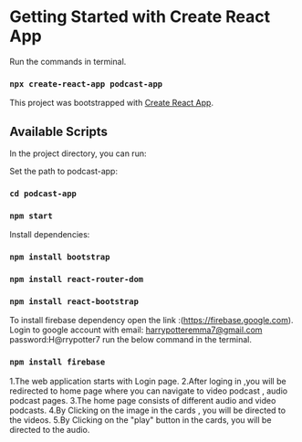 # Getting Started with Create React App
Run the commands in terminal. 
### `npx create-react-app podcast-app`
This project was bootstrapped with [Create React App](https://github.com/facebook/create-react-app).

## Available Scripts

In the project directory, you can run:

Set the path to podcast-app:
### `cd podcast-app`
### `npm start`

Install dependencies:
### `npm install bootstrap`
### `npm install react-router-dom`
### `npm install react-bootstrap`

To install firebase dependency  open the link :(https://firebase.google.com).
Login to google account with 
  email: harrypotteremma7@gmail.com 
  password:H@rrypotter7
 run the below command in the terminal.
### `npm install firebase`

1.The web application starts with Login page.
2.After loging in ,you will be redirected to home page where you can navigate to video podcast , audio podcast pages.
3.The home page consists of different audio and video podcasts.
4.By Clicking on the image in the cards , you will be directed to the videos.
5.By Clicking on the "play" button in the cards, you will be directed to the audio.
